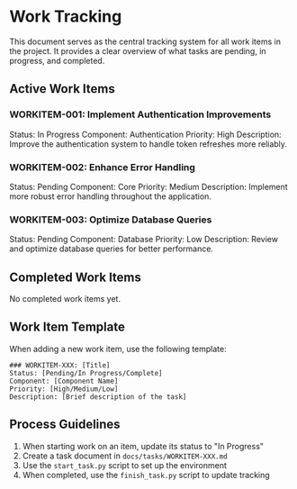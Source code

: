 # Work Tracking

This document serves as the central tracking system for all work items in the project. It provides a clear overview of what tasks are pending, in progress, and completed.

## Active Work Items

### WORKITEM-001: Implement Authentication Improvements
Status: In Progress
Component: Authentication
Priority: High
Description: Improve the authentication system to handle token refreshes more reliably.

### WORKITEM-002: Enhance Error Handling
Status: Pending
Component: Core
Priority: Medium
Description: Implement more robust error handling throughout the application.

### WORKITEM-003: Optimize Database Queries
Status: Pending
Component: Database
Priority: Low
Description: Review and optimize database queries for better performance.

## Completed Work Items

No completed work items yet.

## Work Item Template

When adding a new work item, use the following template:

```
### WORKITEM-XXX: [Title]
Status: [Pending/In Progress/Complete]
Component: [Component Name]
Priority: [High/Medium/Low]
Description: [Brief description of the task]
```

## Process Guidelines

1. When starting work on an item, update its status to "In Progress"
2. Create a task document in `docs/tasks/WORKITEM-XXX.md`
3. Use the `start_task.py` script to set up the environment
4. When completed, use the `finish_task.py` script to update tracking
